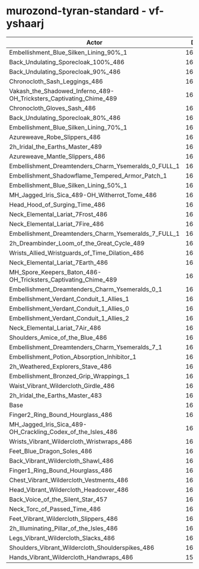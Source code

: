 # murozond-tyran-standard - vf-yshaarj
| Actor | DPS | Increase |
|---|:---:|:---:|
|Embellishment_Blue_Silken_Lining_90%_1|164186|2.03%|
|Back_Undulating_Sporecloak_100%_486|164086|1.96%|
|Back_Undulating_Sporecloak_90%_486|163880|1.84%|
|Chronocloth_Sash_Leggings_486|163877|1.83%|
|Vakash_the_Shadowed_Inferno_489-OH_Tricksters_Captivating_Chime_489|163690|1.72%|
|Chronocloth_Gloves_Sash_486|163629|1.68%|
|Back_Undulating_Sporecloak_80%_486|163483|1.59%|
|Embellishment_Blue_Silken_Lining_70%_1|163482|1.59%|
|Azureweave_Robe_Slippers_486|163465|1.58%|
|2h_Iridal_the_Earths_Master_489|163243|1.44%|
|Azureweave_Mantle_Slippers_486|163021|1.30%|
|Embellishment_Dreamtenders_Charm_Ysemeralds_0_FULL_1|162976|1.27%|
|Embellishment_Shadowflame_Tempered_Armor_Patch_1|162847|1.19%|
|Embellishment_Blue_Silken_Lining_50%_1|162841|1.19%|
|MH_Jagged_Iris_Sica_489-OH_Witherrot_Tome_486|162721|1.12%|
|Head_Hood_of_Surging_Time_486|162617|1.05%|
|Neck_Elemental_Lariat_7Frost_486|162585|1.03%|
|Neck_Elemental_Lariat_7Fire_486|162567|1.02%|
|Embellishment_Dreamtenders_Charm_Ysemeralds_7_FULL_1|162268|0.83%|
|2h_Dreambinder_Loom_of_the_Great_Cycle_489|162230|0.81%|
|Wrists_Allied_Wristguards_of_Time_Dilation_486|162193|0.79%|
|Neck_Elemental_Lariat_7Earth_486|162150|0.76%|
|MH_Spore_Keepers_Baton_486-OH_Tricksters_Captivating_Chime_489|162110|0.74%|
|Embellishment_Dreamtenders_Charm_Ysemeralds_0_1|161959|0.64%|
|Embellishment_Verdant_Conduit_1_Allies_1|161878|0.59%|
|Embellishment_Verdant_Conduit_1_Allies_0|161876|0.59%|
|Embellishment_Verdant_Conduit_1_Allies_2|161867|0.59%|
|Neck_Elemental_Lariat_7Air_486|161696|0.48%|
|Shoulders_Amice_of_the_Blue_486|161444|0.32%|
|Embellishment_Dreamtenders_Charm_Ysemeralds_7_1|161431|0.31%|
|Embellishment_Potion_Absorption_Inhibitor_1|161298|0.23%|
|2h_Weathered_Explorers_Stave_486|161181|0.16%|
|Embellishment_Bronzed_Grip_Wrappings_1|161013|0.05%|
|Waist_Vibrant_Wildercloth_Girdle_486|160989|0.04%|
|2h_Iridal_the_Earths_Master_483|160951|0.02%|
|Base|160925|0.00%|
|Finger2_Ring_Bound_Hourglass_486|160801|-0.08%|
|MH_Jagged_Iris_Sica_489-OH_Crackling_Codex_of_the_Isles_486|160748|-0.11%|
|Wrists_Vibrant_Wildercloth_Wristwraps_486|160745|-0.11%|
|Feet_Blue_Dragon_Soles_486|160665|-0.16%|
|Back_Vibrant_Wildercloth_Shawl_486|160616|-0.19%|
|Finger1_Ring_Bound_Hourglass_486|160606|-0.20%|
|Chest_Vibrant_Wildercloth_Vestments_486|160532|-0.24%|
|Head_Vibrant_Wildercloth_Headcover_486|160405|-0.32%|
|Back_Voice_of_the_Silent_Star_457|160400|-0.33%|
|Neck_Torc_of_Passed_Time_486|160340|-0.36%|
|Feet_Vibrant_Wildercloth_Slippers_486|160273|-0.41%|
|2h_Illuminating_Pillar_of_the_Isles_486|160126|-0.50%|
|Legs_Vibrant_Wildercloth_Slacks_486|160067|-0.53%|
|Shoulders_Vibrant_Wildercloth_Shoulderspikes_486|160061|-0.54%|
|Hands_Vibrant_Wildercloth_Handwraps_486|159870|-0.66%|
